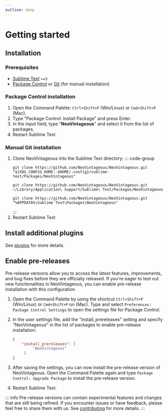 ```yaml
---
outline: deep
---
```


# Getting started

## Installation

### Prerequisites

- [Sublime Text](https://www.sublimetext.com/) `>=3`
- [Package Control](https://packagecontrol.io/installation) or [Git](https://git-scm.com/) (for manual installation)

### Package Control installation

1. Open the Command Palette: `Ctrl+Shift+P` (Win/Linux) or `Cmd+Shift+P` (Mac).
1. Type "Package Control: Install Package" and press Enter.
1. In the input field, type "**NeoVintageous**" and select it from the list of packages.
1. Restart Sublime Text.

### Manual Git installation

1. Clone NeoVintageous into the Sublime Text directory:
   ::: code-group
   ``` [Linux]
   git clone https://github.com/NeoVintageous/NeoVintageous.git "${XDG_CONFIG_HOME:-$HOME/.config}/sublime-text/Packages/NeoVintageous"
   ```
   ``` [Mac]
   git clone https://github.com/NeoVintageous/NeoVintageous.git ~/Library/Application\ Support/Sublime\ Text/Packages/NeoVintageous
   ```
   ``` [Windows]
   git clone https://github.com/NeoVintageous/NeoVintageous.git "%APPDATA%\Sublime Text\Packages\NeoVintageous"
   ```
   :::
1. Restart Sublime Text

## Install additional plugins

See [plugins](/plugins) for more details.

## Enable pre-releases

Pre-release versions allow you to access the latest features, improvements, and bug fixes before they are officially released. If you're eager to test out new functionalities in NeoVintageous, you can enable pre-release installation with this configuration.

1. Open the Command Palette by using the shortcut `Ctrl+Shift+P` (Win/Linux) or `Cmd+Shift+P` on (Mac). Type and select `Preferences: Package Control Settings` to open the settings file for Package Control.

1. In the user settings file, add the "install_prereleases" setting and specify "NeoVintageous" in the list of packages to enable pre-release installation:

   ```json
   {
       "install_prereleases": [
            "NeoVintageous"
        ]
   }
   ```

1. After saving the settings, you can now install the pre-release version of NeoVintageous. Open the Command Palette again and type `Package Control: Upgrade Package` to install the pre-release version.

1. Restart Sublime Text.

::: info
Pre-release versions can contain experimental features and changes that are still being refined. If you encounter issues or have feedback, please feel free to share them with us. See [contributing](/contributing) for more details.
:::
